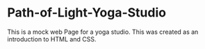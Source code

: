 # Path-of-Light-Yoga-Studio

This is a mock web Page for a yoga studio. This was created as an introduction to HTML and CSS.
